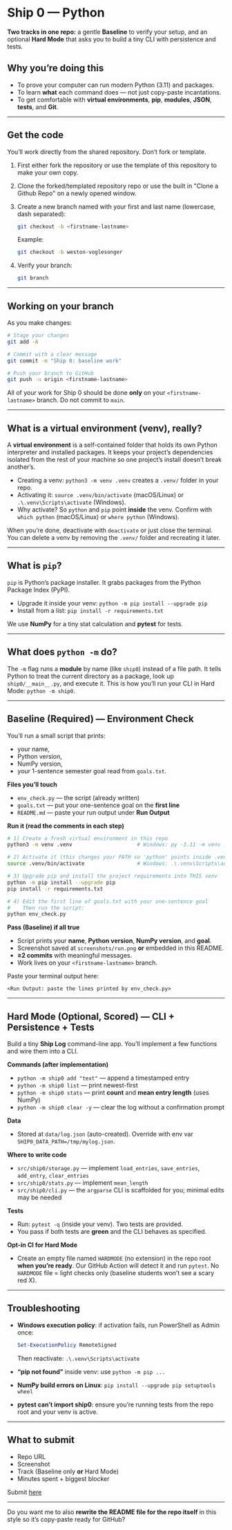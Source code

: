 # Ship 0 — Python

**Two tracks in one repo:** a gentle **Baseline** to verify your setup, and an optional **Hard Mode** that asks you to build a tiny CLI with persistence and tests.

## Why you’re doing this

* To prove your computer can run modern Python (3.11) and packages.
* To learn **what** each command does — not just copy-paste incantations.
* To get comfortable with **virtual environments**, **pip**, **modules**, **JSON**, **tests**, and **Git**.

---

## Get the code

You’ll work directly from the shared repository. Don’t fork or template.
1. First either fork the repository or use the template of this repository to make your own copy.

2. Clone the forked/templated repository repo or use the built in "Clone a Github Repo" on a newly opened window.

3. Create a new branch named with your first and last name (lowercase, dash separated):

   ```bash
   git checkout -b <firstname-lastname>
   ```

   Example:

   ```bash
   git checkout -b weston-voglesonger
   ```

4. Verify your branch:

   ```bash
   git branch
   ```

---

## Working on your branch

As you make changes:

```bash
# Stage your changes
git add -A

# Commit with a clear message
git commit -m "Ship 0: baseline work"

# Push your branch to GitHub
git push -u origin <firstname-lastname>
```

All of your work for Ship 0 should be done **only** on your `<firstname-lastname>` branch. Do not commit to `main`.

---

## What is a virtual environment (venv), really?

A **virtual environment** is a self-contained folder that holds its own Python interpreter and installed packages. It keeps your project’s dependencies isolated from the rest of your machine so one project’s install doesn’t break another’s.

* Creating a venv: `python3 -m venv .venv` creates a `.venv/` folder in your repo.
* Activating it: `source .venv/bin/activate` (macOS/Linux) or `.\.venv\Scripts\activate` (Windows).
* Why activate? So `python` and `pip` point **inside** the venv. Confirm with `which python` (macOS/Linux) or `where python` (Windows).

When you’re done, deactivate with `deactivate` or just close the terminal. You can delete a venv by removing the `.venv/` folder and recreating it later.

---

## What is `pip`?

`pip` is Python’s package installer. It grabs packages from the Python Package Index (PyPI).

* Upgrade it inside your venv: `python -m pip install --upgrade pip`
* Install from a list: `pip install -r requirements.txt`

We use **NumPy** for a tiny stat calculation and **pytest** for tests.

---

## What does `python -m` do?

The `-m` flag runs a **module** by name (like `ship0`) instead of a file path. It tells Python to treat the current directory as a package, look up `ship0/__main__.py`, and execute it. This is how you’ll run your CLI in Hard Mode: `python -m ship0`.

---

## Baseline (Required) — Environment Check

You’ll run a small script that prints:

* your name,
* Python version,
* NumPy version,
* your 1-sentence semester goal read from `goals.txt`.

**Files you’ll touch**

* `env_check.py` — the script (already written)
* `goals.txt` — put your one-sentence goal on the **first line**
* `README.md` — paste your run output under **Run Output**

**Run it (read the comments in each step)**

```bash
# 1) Create a fresh virtual environment in this repo
python3 -m venv .venv                     # Windows: py -3.11 -m venv .venv

# 2) Activate it (this changes your PATH so 'python' points inside .venv)
source .venv/bin/activate                 # Windows: .\.venv\Scripts\activate

# 3) Upgrade pip and install the project requirements into THIS venv
python -m pip install --upgrade pip
pip install -r requirements.txt

# 4) Edit the first line of goals.txt with your one-sentence goal
#    Then run the script:
python env_check.py
```

**Pass (Baseline) if all true**

* Script prints your **name**, **Python version**, **NumPy version**, and **goal**.
* Screenshot saved at `screenshots/run.png` **or** embedded in this README.
* **≥2 commits** with meaningful messages.
* Work lives on your `<firstname-lastname>` branch.

Paste your terminal output here:

```
<Run Output: paste the lines printed by env_check.py>
```

---

## Hard Mode (Optional, Scored) — CLI + Persistence + Tests

Build a tiny **Ship Log** command-line app. You’ll implement a few functions and wire them into a CLI.

**Commands (after implementation)**

* `python -m ship0 add "text"` — append a timestamped entry
* `python -m ship0 list` — print newest-first
* `python -m ship0 stats` — print **count** and **mean entry length** (uses NumPy)
* `python -m ship0 clear -y` — clear the log without a confirmation prompt

**Data**

* Stored at `data/log.json` (auto-created). Override with env var `SHIP0_DATA_PATH=/tmp/mylog.json`.

**Where to write code**

* `src/ship0/storage.py` — implement `load_entries`, `save_entries`, `add_entry`, `clear_entries`
* `src/ship0/stats.py` — implement `mean_length`
* `src/ship0/cli.py` — the `argparse` CLI is scaffolded for you; minimal edits may be needed

**Tests**

* Run: `pytest -q` (inside your venv). Two tests are provided.
* You pass if both tests are **green** and the CLI behaves as specified.

**Opt-in CI for Hard Mode**

* Create an empty file named `HARDMODE` (no extension) in the repo root **when you’re ready**. Our GitHub Action will detect it and run `pytest`. No `HARDMODE` file = light checks only (baseline students won’t see a scary red X).

---

## Troubleshooting

* **Windows execution policy**: if activation fails, run PowerShell as Admin once:

  ```powershell
  Set-ExecutionPolicy RemoteSigned
  ```

  Then reactivate: `.\.venv\Scripts\activate`
* **“pip not found”** inside venv: use `python -m pip ...`
* **NumPy build errors on Linux**: `pip install --upgrade pip setuptools wheel`
* **pytest can’t import ship0**: ensure you’re running tests from the repo root and your venv is active.

---

## What to submit

* Repo URL
* Screenshot
* Track (Baseline only **or** Hard Mode)
* Minutes spent + biggest blocker

Submit [here](https://forms.gle/uoAQkv48QDkEM81m9)

---

Do you want me to also **rewrite the README file for the repo itself** in this style so it’s copy-paste ready for GitHub?
